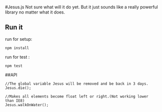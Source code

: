 #Jesus.js
Not sure what will it do yet. But it just sounds like a really powerful library no matter what it does.

## Run it
run for setup:
```
npm install
```
run for test :
```
npm test
```


##API

	//The global variable Jesus will be removed and be back in 3 days.
	Jesus.die();

	//Makes all elements become float left or right.(Not working lower than IE8)
	Jesus.walkOnWater();